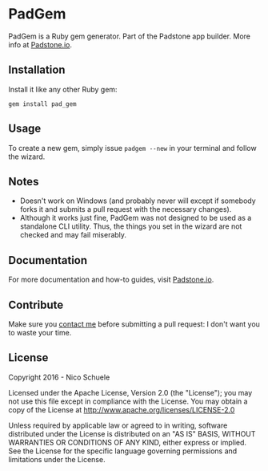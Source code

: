 # PadGem

PadGem is a Ruby gem generator. Part of the Padstone app builder. More info at [Padstone.io](http://padstone.io).

## Installation

Install it like any other Ruby gem:

`gem install pad_gem`

## Usage

To create a new gem, simply issue `padgem --new` in your terminal and follow the wizard.

## Notes

* Doesn't work on Windows (and probably never will except if somebody forks it and submits a pull request with the necessary changes).
* Although it works just fine, PadGem was not designed to be used as a standalone CLI utility. Thus, the things you set in the wizard are not checked and may fail miserably.

## Documentation
For more documentation and how-to guides, visit [Padstone.io](http://padstone.io).

## Contribute

Make sure you [contact me](https://twitter.com/nicoschuele) before submitting a pull request: I don't want you to waste your time.

## License

Copyright 2016 - Nico Schuele

Licensed under the Apache License, Version 2.0 (the "License");
you may not use this file except in compliance with the License.
You may obtain a copy of the License at http://www.apache.org/licenses/LICENSE-2.0

Unless required by applicable law or agreed to in writing, software
distributed under the License is distributed on an "AS IS" BASIS,
WITHOUT WARRANTIES OR CONDITIONS OF ANY KIND, either express or implied.
See the License for the specific language governing permissions and
limitations under the License.
